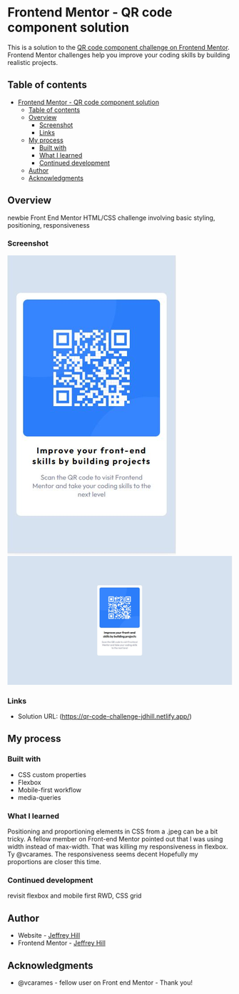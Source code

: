 # Frontend Mentor - QR code component solution

This is a solution to the [QR code component challenge on Frontend Mentor](https://www.frontendmentor.io/challenges/qr-code-component-iux_sIO_H). Frontend Mentor challenges help you improve your coding skills by building realistic projects. 

## Table of contents

- [Frontend Mentor - QR code component solution](#frontend-mentor---qr-code-component-solution)
  - [Table of contents](#table-of-contents)
  - [Overview](#overview)
    - [Screenshot](#screenshot)
    - [Links](#links)
  - [My process](#my-process)
    - [Built with](#built-with)
    - [What I learned](#what-i-learned)
    - [Continued development](#continued-development)
  - [Author](#author)
  - [Acknowledgments](#acknowledgments)


## Overview
newbie Front End Mentor HTML/CSS challenge involving basic styling, positioning, responsiveness

### Screenshot

![](./images/QRmobile.jpg)
![](./images/QRdesktop.jpg)

### Links

- Solution URL: (https://qr-code-challenge-jdhill.netlify.app/)

## My process

### Built with

- CSS custom properties
- Flexbox
- Mobile-first workflow
- media-queries

### What I learned

 Positioning and proportioning elements in CSS from a .jpeg can be a bit tricky. A fellow member on Front-end Mentor pointed out that I was using width instead of max-width. That was killing my responsiveness in flexbox. Ty @vcarames. The responsiveness seems decent Hopefully my proportions are closer this time.

### Continued development

revisit flexbox and mobile first RWD, CSS grid
## Author

- Website - [Jeffrey Hill](https://webdevhill.com/)
- Frontend Mentor - [Jeffrey Hill](https://www.frontendmentor.io/profile/webdevhill)

## Acknowledgments
- @vcarames - fellow user on Front end Mentor - Thank you!




